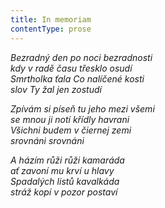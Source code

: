 ```yaml
---
title: In memoriam
contentType: prose
---
```


_Bezradný den po noci bezradnosti  
kdy v radě času třesklo osudí  
Smrtholka ťala Co nalíčené kosti  
slov Ty žal jen zostudí_

  

_Zpívám si píseň tu jeho mezi všemi  
se mnou ji notí křídly havrani  
Všichni budem v čiernej zemi  
srovnáni srovnáni_

  

_A házím růži růži kamaráda  
ať zavoní mu krví u hlavy  
Spadalých listů kavalkáda  
stráž kopí v pozor postaví_
